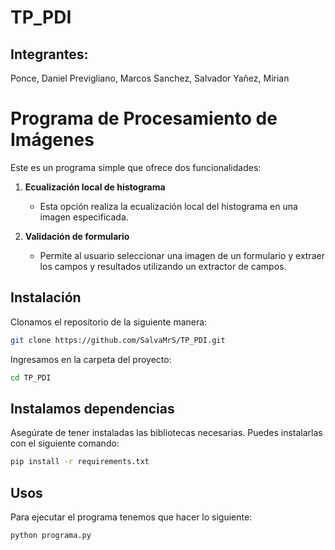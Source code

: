 # TP_PDI

## Integrantes:

Ponce, Daniel
Previgliano, Marcos
Sanchez, Salvador
Yañez, Mirian


# Programa de Procesamiento de Imágenes

Este es un programa simple que ofrece dos funcionalidades:

1. **Ecualización local de histograma**
   - Esta opción realiza la ecualización local del histograma en una imagen especificada.

2. **Validación de formulario**
   - Permite al usuario seleccionar una imagen de un formulario y extraer los campos y resultados utilizando un extractor de campos.

## Instalación

Clonamos el repositorio de la siguiente manera:

```bash
git clone https://github.com/SalvaMrS/TP_PDI.git
```

Ingresamos en la carpeta del proyecto:

```bash
cd TP_PDI
```

## Instalamos dependencias

Asegúrate de tener instaladas las bibliotecas necesarias. Puedes instalarlas con el siguiente comando:

```bash
pip install -r requirements.txt
```

## Usos

Para ejecutar el programa tenemos que hacer lo siguiente:

```bash
python programa.py
```







